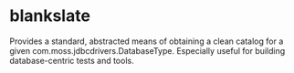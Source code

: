 blankslate
==========

Provides a standard, abstracted means of obtaining a clean catalog for a given com.moss.jdbcdrivers.DatabaseType.  Especially useful for building database-centric tests and tools.
